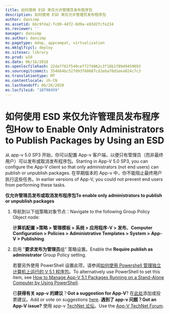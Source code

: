 ```yaml
---
title: 如何使用 ESD 来仅允许管理员发布程序包
description: 如何使用 ESD 来仅允许管理员发布程序包
author: dansimp
ms.assetid: bbc9fda2-fc09-4d72-8d9a-e83d2fcfe234
ms.reviewer: ''
manager: dansimp
ms.author: dansimp
ms.pagetype: mdop, appcompat, virtualization
ms.mktglfcycl: deploy
ms.sitesec: library
ms.prod: w10
ms.date: 06/16/2016
ms.openlocfilehash: 22de7f62f540ceff274862c3f16b1f89d9459093
ms.sourcegitcommit: 354664bc527d93f80687cd2eba70d1eea024c7c3
ms.translationtype: MT
ms.contentlocale: zh-CN
ms.lasthandoff: 06/26/2020
ms.locfileid: "10798459"
---
```

# <span data-ttu-id="9f350-103">如何使用 ESD 来仅允许管理员发布程序包</span><span class="sxs-lookup"><span data-stu-id="9f350-103">How to Enable Only Administrators to Publish Packages by Using an ESD</span></span>


<span data-ttu-id="9f350-104">从 app-v 5.0 SP3 开始，你可以配置 App-v 客户端，以便只有管理员（而非最终用户）可以发布或取消发布程序包。</span><span class="sxs-lookup"><span data-stu-id="9f350-104">Starting in App-V 5.0 SP3, you can configure the App-V client so that only administrators (not end users) can publish or unpublish packages.</span></span> <span data-ttu-id="9f350-105">在早期版本的 App-v 中，你不能阻止最终用户执行这些任务。</span><span class="sxs-lookup"><span data-stu-id="9f350-105">In earlier versions of App-V, you could not prevent end users from performing these tasks.</span></span>

**<span data-ttu-id="9f350-106">仅允许管理员发布或取消发布程序包</span><span class="sxs-lookup"><span data-stu-id="9f350-106">To enable only administrators to publish or unpublish packages</span></span>**

1.  <span data-ttu-id="9f350-107">导航到以下组策略对象节点：</span><span class="sxs-lookup"><span data-stu-id="9f350-107">Navigate to the following Group Policy Object node:</span></span>

    <span data-ttu-id="9f350-108">**计算机配置 &gt;策略 &gt; 管理模板 &gt; 系统 &gt; 应用程序-V &gt; 发布**。</span><span class="sxs-lookup"><span data-stu-id="9f350-108">**Computer Configuration &gt; Policies &gt; Administrative Templates &gt; System &gt; App-V &gt; Publishing**.</span></span>

2.  <span data-ttu-id="9f350-109">启用 "**要求发布为管理员**组" 策略设置。</span><span class="sxs-lookup"><span data-stu-id="9f350-109">Enable the **Require publish as administrator** Group Policy setting.</span></span>

    <span data-ttu-id="9f350-110">若要另外使用 PowerShell 设置此项，请参阅[如何使用 Powershell 管理独立计算机上运行的 V 5.1 程序包](how-to-manage-app-v-51-packages-running-on-a-stand-alone-computer-by-using-powershell.md#bkmk-admins-pub-pkgs)。</span><span class="sxs-lookup"><span data-stu-id="9f350-110">To alternatively use PowerShell to set this item, see [How to Manage App-V 5.1 Packages Running on a Stand-Alone Computer by Using PowerShell](how-to-manage-app-v-51-packages-running-on-a-stand-alone-computer-by-using-powershell.md#bkmk-admins-pub-pkgs).</span></span>

    <span data-ttu-id="9f350-111">已**获得有关 app-v 的建议**？</span><span class="sxs-lookup"><span data-stu-id="9f350-111">**Got a suggestion for App-V**?</span></span> <span data-ttu-id="9f350-112">在[此处](http://appv.uservoice.com/forums/280448-microsoft-application-virtualization)添加或投票建议。</span><span class="sxs-lookup"><span data-stu-id="9f350-112">Add or vote on suggestions [here](http://appv.uservoice.com/forums/280448-microsoft-application-virtualization).</span></span> **<span data-ttu-id="9f350-113">遇到了 app-v 问题？</span><span class="sxs-lookup"><span data-stu-id="9f350-113">Got an App-V issue?</span></span>** <span data-ttu-id="9f350-114">使用 app-v [TechNet 论坛](https://social.technet.microsoft.com/Forums/home?forum=mdopappv)。</span><span class="sxs-lookup"><span data-stu-id="9f350-114">Use the [App-V TechNet Forum](https://social.technet.microsoft.com/Forums/home?forum=mdopappv).</span></span>

 

 





